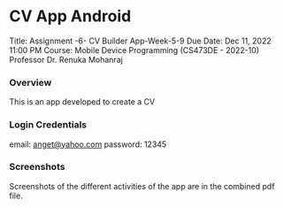 # CV App Android
Title: Assignment -6- CV Builder App-Week-5-9
Due Date: Dec 11, 2022 11:00 PM
Course: Mobile Device Programming (CS473DE - 2022-10)
Professor Dr. Renuka Mohanraj

### Overview
This is an app developed to create a CV

### Login Credentials
email: anget@yahoo.com
password: 12345

### Screenshots
Screenshots of the different activities of the app are in the combined pdf file.